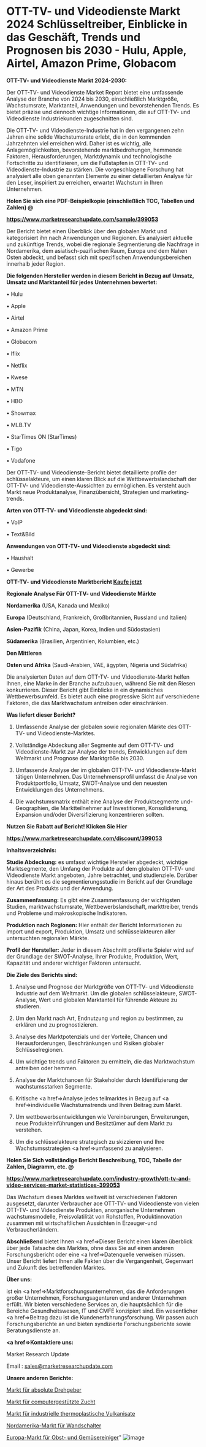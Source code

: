 # OTT-TV- und Videodienste Markt 2024 Schlüsseltreiber, Einblicke in das Geschäft, Trends und Prognosen bis 2030 - Hulu, Apple, Airtel, Amazon Prime, Globacom

<strong>OTT-TV- und Videodienste Markt 2024-2030:</strong>

Der OTT-TV- und Videodienste Market Report bietet eine umfassende Analyse der Branche von 2024 bis 2030, einschließlich Marktgröße, Wachstumsrate, Marktanteil, Anwendungen und bevorstehenden Trends. Es bietet präzise und dennoch wichtige Informationen, die auf OTT-TV- und Videodienste Industriekunden zugeschnitten sind.

Die OTT-TV- und Videodienste-Industrie hat in den vergangenen zehn Jahren eine solide Wachstumsrate erlebt, die in den kommenden Jahrzehnten viel erreichen wird. Daher ist es wichtig, alle Anlagemöglichkeiten, bevorstehende marktbedrohungen, hemmende Faktoren, Herausforderungen, Marktdynamik und technologische Fortschritte zu identifizieren, um die Fußstapfen in OTT-TV- und Videodienste-Industrie zu stärken. Die vorgeschlagene Forschung hat analysiert alle oben genannten Elemente zu einer detaillierten Analyse für den Leser, inspiriert zu erreichen, erwartet Wachstum in Ihren Unternehmen.



<strong>Holen Sie sich eine PDF-Beispielkopie (einschließlich TOC, Tabellen und Zahlen) @
</strong>

<strong><a href=https://www.marketresearchupdate.com/sample/399053>

<strong>https://www.marketresearchupdate.com/sample/399053</u></font></a></strong></strong>

Der Bericht bietet einen Überblick über den globalen Markt und kategorisiert ihn nach Anwendungen und Regionen. Es analysiert aktuelle und zukünftige Trends, wobei die regionale Segmentierung die Nachfrage in Nordamerika, dem asiatisch-pazifischen Raum, Europa und dem Nahen Osten abdeckt, und befasst sich mit spezifischen Anwendungsbereichen innerhalb jeder Region.



<strong>Die folgenden Hersteller werden in diesem Bericht in Bezug auf Umsatz, Umsatz und Marktanteil für jedes Unternehmen bewertet:</strong>

• Hulu

• Apple

• Airtel

• Amazon Prime

• Globacom

• Iflix

• Netflix

• Kwese

• MTN

• HBO

• Showmax

• MLB.TV

• StarTimes ON (StarTimes)

• Tigo

• Vodafone

Der OTT-TV- und Videodienste-Bericht bietet detaillierte profile der schlüsselakteure, um einen klaren Blick auf die Wettbewerbslandschaft der OTT-TV- und Videodienste-Aussichten zu ermöglichen. Es versteht auch Markt neue Produktanalyse, Finanzübersicht, Strategien und marketing-trends.



<strong>Arten von OTT-TV- und Videodienste abgedeckt sind:</strong>

• VoIP

• Text&Bild



<strong>Anwendungen von OTT-TV- und Videodienste abgedeckt sind:</strong>

• Haushalt

• Gewerbe



<strong>OTT-TV- und Videodienste Marktbericht <a href=https://www.marketresearchupdate.com/buynow/399053>Kaufe jetzt</a></strong>



<strong>Regionale Analyse Für OTT-TV- und Videodienste Märkte</strong>



<strong>Nordamerika</strong> (USA, Kanada und Mexiko)



<strong>Europa</strong> (Deutschland, Frankreich, Großbritannien, Russland und Italien)



<strong>Asien-Pazifik</strong> (China, Japan, Korea, Indien und Südostasien)



<strong>Südamerika</strong> (Brasilien, Argentinien, Kolumbien, etc.)



<strong>Den Mittleren</strong> 

<strong>Osten und Afrika</strong> (Saudi-Arabien, VAE, ägypten, Nigeria und Südafrika)

Die analysierten Daten auf dem OTT-TV- und Videodienste-Markt helfen Ihnen, eine Marke in der Branche aufzubauen, während Sie mit den Riesen konkurrieren. Dieser Bericht gibt Einblicke in ein dynamisches Wettbewerbsumfeld. Es bietet auch eine progressive Sicht auf verschiedene Faktoren, die das Marktwachstum antreiben oder einschränken.



<strong>Was liefert dieser Bericht?</strong>

1. Umfassende Analyse der globalen sowie regionalen Märkte des OTT-TV- und Videodienste-Marktes.

2. Vollständige Abdeckung aller Segmente auf dem OTT-TV- und Videodienste-Markt zur Analyse der trends, Entwicklungen auf dem Weltmarkt und Prognose der Marktgröße bis 2030.

3. Umfassende Analyse der im globalen OTT-TV- und Videodienste-Markt tätigen Unternehmen. Das Unternehmensprofil umfasst die Analyse von Produktportfolio, Umsatz, SWOT-Analyse und den neuesten Entwicklungen des Unternehmens.

4. Die wachstumsmatrix enthält eine Analyse der Produktsegmente und-Geographien, die Marktteilnehmer auf Investitionen, Konsolidierung, Expansion und/oder Diversifizierung konzentrieren sollten.



<strong>Nutzen Sie Rabatt auf Bericht! Klicken Sie Hier
</strong>

<strong><a href=https://www.marketresearchupdate.com/discount/399053>https://www.marketresearchupdate.com/discount/399053</b></u></font></strong></a>



<strong>Inhaltsverzeichnis:</strong>



<strong>Studie Abdeckung:</strong> es umfasst wichtige Hersteller abgedeckt, wichtige Marktsegmente, den Umfang der Produkte auf dem globalen OTT-TV- und Videodienste Markt angeboten, Jahre betrachtet, und studienziele. Darüber hinaus berührt es die segmentierungsstudie im Bericht auf der Grundlage der Art des Produkts und der Anwendung.



<strong>Zusammenfassung:</strong> Es gibt eine Zusammenfassung der wichtigsten Studien, marktwachstumsrate, Wettbewerbslandschaft, markttreiber, trends und Probleme und makroskopische Indikatoren.



<strong>Produktion nach Regionen:</strong> Hier enthält der Bericht Informationen zu import und export, Produktion, Umsatz und schlüsselakteuren aller untersuchten regionalen Märkte.



<strong>Profil der Hersteller:</strong> Jeder in diesem Abschnitt profilierte Spieler wird auf der Grundlage der SWOT-Analyse, Ihrer Produkte, Produktion, Wert, Kapazität und anderer wichtiger Faktoren untersucht.



<strong>Die Ziele des Berichts sind:</strong>

1) Analyse und Prognose der Marktgröße von OTT-TV- und Videodienste Industrie auf dem Weltmarkt.
Um die globalen schlüsselakteure, SWOT-Analyse, Wert und globalen Marktanteil für führende Akteure zu studieren.

2) Um den Markt nach Art, Endnutzung und region zu bestimmen, zu erklären und zu prognostizieren.

3) Analyse des Marktpotenzials und der Vorteile, Chancen und Herausforderungen, Beschränkungen und Risiken globaler Schlüsselregionen.

4) Um wichtige trends und Faktoren zu ermitteln, die das Marktwachstum antreiben oder hemmen.

5) Analyse der Marktchancen für Stakeholder durch Identifizierung der wachstumsstarken Segmente.

6) Kritische <a href=>Analyse</a> jedes teilmarktes in Bezug auf <a href=>individuelle</a> Wachstumstrends und Ihren Beitrag zum Markt.

7) Um wettbewerbsentwicklungen wie Vereinbarungen, Erweiterungen, neue Produkteinführungen und Besitztümer auf dem Markt zu verstehen.

8) Um die schlüsselakteure strategisch zu skizzieren und Ihre Wachstumsstrategien <a href=>umfassend</a> zu analysieren.



<strong>Holen Sie Sich vollständige Bericht Beschreibung, TOC, Tabelle der Zahlen, Diagramm, etc. @ </strong>

<strong><a href=https://www.marketresearchupdate.com/industry-growth/ott-tv-and-video-services-market-statistices-399053>https://www.marketresearchupdate.com/industry-growth/ott-tv-and-video-services-market-statistices-399053</a></font></strong>

Das Wachstum dieses Marktes weltweit ist verschiedenen Faktoren ausgesetzt, darunter Verbraucher ace OTT-TV- und Videodienste von vielen OTT-TV- und Videodienste Produkten, anorganische Unternehmen wachstumsmodelle, Preisvolatilität von Rohstoffen, Produktinnovation zusammen mit wirtschaftlichen Aussichten in Erzeuger-und Verbraucherländern.



<strong>Abschließend</strong> bietet Ihnen <a href=>Dieser</a> Bericht einen klaren überblick über jede Tatsache des Marktes, ohne dass Sie auf einen anderen Forschungsbericht oder eine <a href=>Datenquelle</a> verweisen müssen. Unser Bericht liefert Ihnen alle Fakten über die Vergangenheit, Gegenwart und Zukunft des betreffenden Marktes.



<strong>Über uns:</strong>

 ist ein <a href=>Marktfors</a>chungsunternehmen, das die Anforderungen großer Unternehmen, Forschungsagenturen und anderer Unternehmen erfüllt. Wir bieten verschiedene Services an, die hauptsächlich für die Bereiche Gesundheitswesen, IT und CMFE konzipiert sind. Ein wesentlicher <a href=>Beitrag</a> dazu ist die Kundenerfahrungsforschung. Wir passen auch Forschungsberichte an und bieten syndizierte Forschungsberichte sowie Beratungsdienste an.



<strong><a href=>Kontaktiere uns:</a></strong>

Market Research Update

Email : sales@marketresearchupdate.com



<strong>Unsere anderen Berichte:</strong>

<a href=https://www.linkedin.com/pulse/absolute-rotary-encoders-market-2023-future-scope-demands>Markt für absolute Drehgeber</a>

<a href=https://www.linkedin.com/pulse/computational-breeding-market-outlooks-2023-size-players>Markt für computergestützte Zucht</a>

<a href=https://www.linkedin.com/pulse/industrial-thermoplastic-vulcanizates-market-1f>Markt für industrielle thermoplastische Vulkanisate</a>

<a href=https://www.linkedin.com/pulse/north-america-wall-switches-market-upcoming>Nordamerika-Markt für Wandschalter</a>

<a href=https://www.linkedin.com/pulse/europe-fruit-vegetable-cleaner-market-2023-huge-business>Europa-Markt für Obst- und Gemüsereiniger</a>"
![image](https://github.com/RushikeshRI/news24analysis/assets/164026548/569cb720-8938-4f86-b140-3384621290b2)
